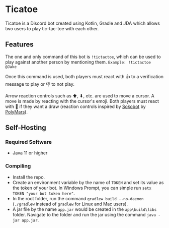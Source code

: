 # Ticatoe

Ticatoe is a Discord bot created using Kotlin, Gradle and JDA which allows two users to play tic-tac-toe with each other.


## Features

The one and only command of this bot is `!tictactoe`, which can be used to play against another person by mentioning them.
`Example: !tictactoe @Jake`

Once this command is used, both players must react with 👍 to a verification message to play or 👎 to not play.

Arrow reaction controls such as ⬆, ⬇, etc. are used to move a cursor. A move is made by reacting with the cursor's emoji. Both players must react with 🤝 if they want a draw (reaction controls inspired by [Sokobot](https://github.com/PolyMarsDev/Sokobot) by [PolyMars](https://github.com/PolyMarsDev)).


## Self-Hosting

### Required Software
* Java 11 or higher

### Compiling
* Install the repo.
* Create an environment variable by the name of `TOKEN` and set its value as the token of your bot. In Windows Prompt, you can simple run `setx TOKEN "your bot token here"`.
* In the root folder, run the command `gradlew build --no-daemon` (`./gradlew` instead of `gradlew` for Linux and Mac users).
* A jar file by the name `app.jar` would be created in the `app\build\libs` folder. Navigate to the folder and run the jar using the command `java -jar app.jar`.
